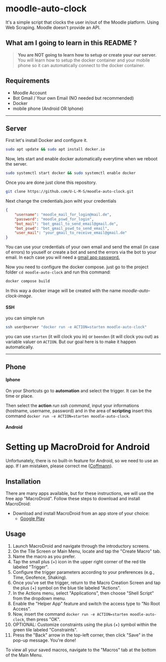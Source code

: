 # moodle-auto-clock

It's a simple script that clocks the user in/out of the Moodle platform. Using Web Scraping. Moodle doesn't provide an API.

## What am I going to learn in this README ?
> **You are NOT going to learn how to setup or create your our server.**
You will learn how to setup the docker container and your mobile phone so it can automatically connect to the docker container.

## Requirements
- Moodle Account
- Bot Gmail / Your own Email (NO needed but recommended)
- Docker
- mobile phone (Android OR Iphone)

___

## Server
First let's install Docker and configure it.
```sh
sudo apt update && sudo apt install docker.io
```
Now, lets start and enable docker automatically everytime when we reboot the server.
```sh
sudo systemctl start docker && sudo systemctl enable docker
```
Once you are done just clone this repository.
```sh
git clone https://github.com/U-L-M-S/moodle-auto-clock.git
```
Next change the credentials.json wiht your credentials

```json
{
    "username": "moodle_mail_for_login@mail.de",
    "password": "moodle_pswd_for_login",
    "bot_mail": "bot_gmail_to_send_email@gmail.de",
    "bot_pswd": "bot_gmail_pswd_to_send_email",
    "user_mail": "your_gmail_to_receive_email@gmail.de"
}
```
You can use your credentials of your own email and send the email (in case of errors) to youself or create a bot and send the errors via the bot to your email. In each case you will need a [gmail app password.](https://accounts.google.com/v3/signin/identifier?continue=https%3A%2F%2Fmyaccount.google.com%2Fapppasswords&followup=https%3A%2F%2Fmyaccount.google.com%2Fapppasswords&ifkv=ARZ0qKLgAZL4X5K5J9YlzJWF1WX5iBQSiR26PGBK__-qiL8W4wBWXeIzu8M7OBXkSaZFJ4A0x7--IQ&osid=1&passive=1209600&rart=ANgoxccWtu49xcTR9O_jbYe2oE81ij-AfRR1Hgdf9nc8NKT8VoCeQBNklnQHOdngZJzYwNIIdpX0X3X4DBljU0epmrun6EeSL3zy0NL_HTlmR0BYALO9_Yg&service=accountsettings&flowName=GlifWebSignIn&flowEntry=ServiceLogin&dsh=S1828806382%3A1710924453785456&theme=glif&ddm=0)

Now you need to configure the docker compose.
just go to the project folder `cd moodle-auto-clock` and run this command:
```sh
docker compose build
```
In this way a docker image will be created with the name *moodle-auto-clock-image*.

#### SSH
you can simple run 
```sh
ssh user@server "docker run -e ACTION=starten moodle-auto-clock"
```
you can use `starten` (it will clock you in) or `beenden` (it will clock you out) as variable valuer on `ACTION`. But our goal here is to make it happen automatically.

___

## Phone
#### Iphone
On your Shortcuts go to **automation** and select the trigger. It can be the time or place.

Then select the **action** *run ssh command*, input your informations (hostname, username, password) and in the area of **scripting** insert this command `docker run -e ACTION=starten moodle-auto-clock`.

#### Android

# Setting up MacroDroid for Android

Unfortunately, there is no built-in feature for Android, so we need to use an app. If I am mistaken, please correct me ([Coffmann](https://github.com/Coffmann)).

## Installation

There are many apps available, but for these instructions, we will use the free app "MacroDroid". Follow these steps to download and install MacroDroid:

- Download and install MacroDroid from an app store of your choice:
  - [Google Play](https://play.google.com/store/apps/details?id=com.arlosoft.macrodroid&hl=en&gl=US)

## Usage

1. Launch MacroDroid and navigate through the introductory screens.
2. On the Tile Screen or Main Menu, locate and tap the "Create Macro" tab.
3. Name the macro as you prefer.
4. Tap the small plus (+) icon in the upper right corner of the red tile labeled "Trigger".
5. Configure the trigger parameters according to your preferences (e.g., Time, Geofence, Shaking).
6. Once you've set the trigger, return to the Macro Creation Screen and tap the plus (+) symbol on the blue tile labeled "Actions".
7. In the Actions menu, select "Applications", then choose "Shell Script" from the dropdown menu.
8. Enable the "Helper App" feature and switch the access type to "No Root Access".
9. Now, insert the command `docker run -e ACTION=starten moodle-auto-clock`, then press "OK".
10. OPTIONAL: Customize constraints using the plus (+) symbol within the green tile labeled "Constraints".
11. Press the "Back" arrow in the top-left corner, then click "Save" in the pop-up message. You're done!

To view all your saved macros, navigate to the "Macros" tab at the bottom of the Main Menu.
